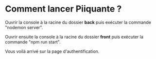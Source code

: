# Comment lancer **Piiquante** ?

Ouvrir la console à la racine du dossier **back** puis exécuter la commande "nodemon server".

Ouvrir ensuite la console à la racine du dossier **front** puis exécuter la commande "npm run start".

Vous voilà arrivé sur la page d'authentification.